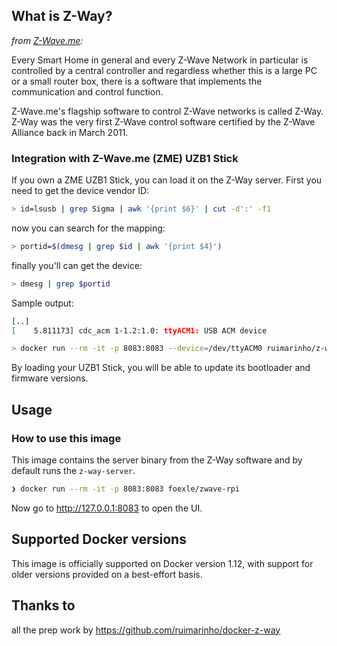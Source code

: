 ## What is Z-Way?

_from [Z-Wave.me](https://www.z-wave.me/index.php?id=22):_

Every Smart Home in general and every Z-Wave Network in particular is controlled by a central controller and regardless
whether this is a large PC or a small router box, there is a software that implements the communication and control
function.

Z-Wave.me's flagship software to control Z-Wave networks is called Z-Way. Z-Way was the very first Z-Wave control
software certified by the Z-Wave Alliance back in March 2011.

### Integration with Z-Wave.me (ZME) UZB1 Stick

If you own a ZME UZB1 Stick, you can load it on the Z-Way server.
First you need to get the device vendor ID:
```sh
> id=lsusb | grep Sigma | awk '{print $6}' | cut -d':' -f1
```

now you can search for the mapping:
```sh
> portid=$(dmesg | grep $id | awk '{print $4}')
```
finally you'll can get the device:
```sh
> dmesg | grep $portid
```
Sample output:
```sh
[..]
[    5.811173] cdc_acm 1-1.2:1.0: ttyACM1: USB ACM device
```


```sh
> docker run --rm -it -p 8083:8083 --device=/dev/ttyACM0 ruimarinho/z-way
```

By loading your UZB1 Stick, you will be able to update its bootloader and firmware versions.

## Usage

### How to use this image

This image contains the server binary from the Z-Way software and by default runs the `z-way-server`.

```sh
❯ docker run --rm -it -p 8083:8083 foexle/zwave-rpi
```

Now go to http://127.0.0.1:8083 to open the UI.

## Supported Docker versions

This image is officially supported on Docker version 1.12, with support for older versions provided on a best-effort
basis.

[docker-hub-url]: https://hub.docker.com/r/foexle/zwave-rpi

## Thanks to
all the prep work by https://github.com/ruimarinho/docker-z-way

